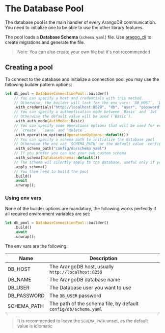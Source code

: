 
# The Database Pool

The database pool is the main handler of every ArangoDB communication. 
You need to initialize one to be able to use the other library features.

The pool loads a **Database Schema** (`schema.yaml`) file. Use [aragog_cli](https://crates.io/crates/aragog_cli) to create migrations and generate the file.

> Note: You can also create your own file but it's not recommended

## Creating a pool

To connect to the database and initialize a connection pool you may use the following builder pattern options:

 ```rust
 let db_pool = DatabaseConnectionPool::builder()
     // You can specify a host and credentials with this method.
     // Otherwise, the builder will look for the env vars: `DB_HOST`, `DB_NAME`, `DB_USER` and `DB_PASSWORD`.
     .with_credentials("http://localhost:8529", "db", "user", "password")
     // You can specify a authentication mode between `Basic` and `Jwt`
     // Otherwise the default value will be used (`Basic`).
     .with_auth_mode(AuthMode::Basic)
     // You can specify some operations options that will be used for every `write` operations like
     // `create`, `save` and `delete`.
     .with_operation_options(OperationOptions::default())
     // You can specify a schema path to initialize the database pool
     // Otherwise the env var `SCHEMA_PATH` or the default value `config/db/schema.yaml` will be used.
     .with_schema_path("config/db/schema.yaml")
     // If you prefer you can use your own custom schema
     .with_schema(DatabaseSchema::default())
     // The schema wil silently apply to the database, useful only if you don't use the CLI and migrations
     .apply_schema()
     // You then need to build the pool
     .build()
     .await
     .unwrap();
 ```

### Using env vars

None of the builder options are mandatory, the following works perfectly if all required environment variables are set:

 ```rust
 let db_pool = DatabaseConnectionPool::builder()
     .build()
     .await
     .unwrap();
 ```

The env vars are the following:

| Name                | Description                                                     |
|---------------------|-----------------------------------------------------------------|
| DB_HOST             | The ArangoDB host, usually `http://localhost:8259`              |
| DB_NAME             | The ArangoDB database name                                      |
| DB_USER             | The Database user you want to use                               |
| DB_PASSWORD         | The `DB_USER` password                                          |
| SCHEMA_PATH         | The path of the schema file, by default `config/db/schema.yaml` |

> It is recommended to leave the `SCHEMA_PATH` unset, as the default value is idiomatic